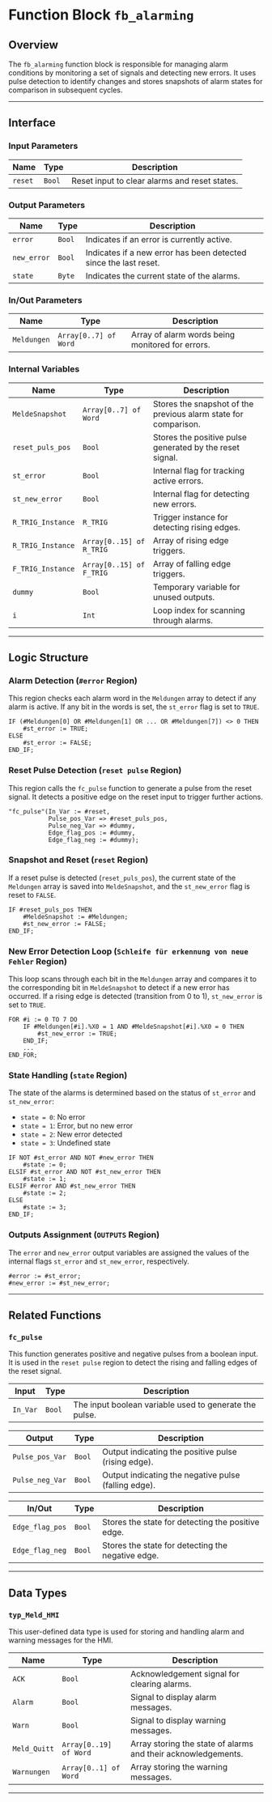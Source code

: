 # Function Block `fb_alarming`

## Overview

The `fb_alarming` function block is responsible for managing alarm conditions by monitoring a set of signals and detecting new errors. It uses pulse detection to identify changes and stores snapshots of alarm states for comparison in subsequent cycles.

---

## Interface

### Input Parameters

| Name   | Type | Description |
|--------|------|-------------|
| `reset` | `Bool` | Reset input to clear alarms and reset states. |

### Output Parameters

| Name      | Type  | Description |
|-----------|-------|-------------|
| `error`   | `Bool` | Indicates if an error is currently active. |
| `new_error` | `Bool` | Indicates if a new error has been detected since the last reset. |
| `state`   | `Byte` | Indicates the current state of the alarms. |

### In/Out Parameters

| Name       | Type           | Description |
|------------|----------------|-------------|
| `Meldungen` | `Array[0..7] of Word` | Array of alarm words being monitored for errors. |

### Internal Variables

| Name            | Type   | Description |
|-----------------|--------|-------------|
| `MeldeSnapshot` | `Array[0..7] of Word` | Stores the snapshot of the previous alarm state for comparison. |
| `reset_puls_pos` | `Bool` | Stores the positive pulse generated by the reset signal. |
| `st_error` | `Bool` | Internal flag for tracking active errors. |
| `st_new_error` | `Bool` | Internal flag for detecting new errors. |
| `R_TRIG_Instance` | `R_TRIG` | Trigger instance for detecting rising edges. |
| `R_TRIG_Instance` | `Array[0..15] of R_TRIG` | Array of rising edge triggers. |
| `F_TRIG_Instance` | `Array[0..15] of F_TRIG` | Array of falling edge triggers. |
| `dummy` | `Bool` | Temporary variable for unused outputs. |
| `i` | `Int` | Loop index for scanning through alarms. |

---

## Logic Structure

### Alarm Detection (`#error` Region)

This region checks each alarm word in the `Meldungen` array to detect if any alarm is active. If any bit in the words is set, the `st_error` flag is set to `TRUE`.

```scl
IF (#Meldungen[0] OR #Meldungen[1] OR ... OR #Meldungen[7]) <> 0 THEN
    #st_error := TRUE;
ELSE
    #st_error := FALSE;
END_IF;
```

### Reset Pulse Detection (`reset pulse` Region)

This region calls the `fc_pulse` function to generate a pulse from the reset signal. It detects a positive edge on the reset input to trigger further actions.

```scl
"fc_pulse"(In_Var := #reset,
           Pulse_pos_Var => #reset_puls_pos,
           Pulse_neg_Var => #dummy,
           Edge_flag_pos := #dummy,
           Edge_flag_neg := #dummy);
```

### Snapshot and Reset (`reset` Region)

If a reset pulse is detected (`reset_puls_pos`), the current state of the `Meldungen` array is saved into `MeldeSnapshot`, and the `st_new_error` flag is reset to `FALSE`.

```scl
IF #reset_puls_pos THEN
    #MeldeSnapshot := #Meldungen;
    #st_new_error := FALSE;
END_IF;
```

### New Error Detection Loop (`Schleife für erkennung von neue Fehler` Region)

This loop scans through each bit in the `Meldungen` array and compares it to the corresponding bit in `MeldeSnapshot` to detect if a new error has occurred. If a rising edge is detected (transition from 0 to 1), `st_new_error` is set to `TRUE`.

```scl
FOR #i := 0 TO 7 DO
    IF #Meldungen[#i].%X0 = 1 AND #MeldeSnapshot[#i].%X0 = 0 THEN
        #st_new_error := TRUE;
    END_IF;
    ...
END_FOR;
```

### State Handling (`state` Region)

The state of the alarms is determined based on the status of `st_error` and `st_new_error`:
- `state = 0`: No error
- `state = 1`: Error, but no new error
- `state = 2`: New error detected
- `state = 3`: Undefined state

```scl
IF NOT #st_error AND NOT #new_error THEN
    #state := 0;
ELSIF #st_error AND NOT #st_new_error THEN
    #state := 1;
ELSIF #error AND #st_new_error THEN
    #state := 2;
ELSE
    #state := 3;
END_IF;
```

### Outputs Assignment (`OUTPUTS` Region)

The `error` and `new_error` output variables are assigned the values of the internal flags `st_error` and `st_new_error`, respectively.

```scl
#error := #st_error;
#new_error := #st_new_error;
```

---

## Related Functions

### `fc_pulse`

This function generates positive and negative pulses from a boolean input. It is used in the `reset pulse` region to detect the rising and falling edges of the reset signal.

| Input | Type | Description |
|-------|------|-------------|
| `In_Var` | `Bool` | The input boolean variable used to generate the pulse. |

| Output | Type | Description |
|--------|------|-------------|
| `Pulse_pos_Var` | `Bool` | Output indicating the positive pulse (rising edge). |
| `Pulse_neg_Var` | `Bool` | Output indicating the negative pulse (falling edge). |

| In/Out | Type | Description |
|--------|------|-------------|
| `Edge_flag_pos` | `Bool` | Stores the state for detecting the positive edge. |
| `Edge_flag_neg` | `Bool` | Stores the state for detecting the negative edge. |

---

## Data Types

### `typ_Meld_HMI`

This user-defined data type is used for storing and handling alarm and warning messages for the HMI.

| Name | Type | Description |
|------|------|-------------|
| `ACK` | `Bool` | Acknowledgement signal for clearing alarms. |
| `Alarm` | `Bool` | Signal to display alarm messages. |
| `Warn` | `Bool` | Signal to display warning messages. |
| `Meld_Quitt` | `Array[0..19] of Word` | Array storing the state of alarms and their acknowledgements. |
| `Warnungen` | `Array[0..1] of Word` | Array storing the warning messages. |

---
